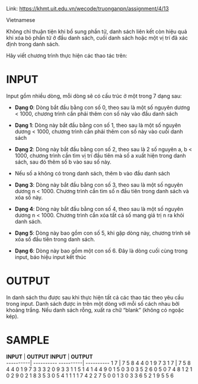 Link: https://khmt.uit.edu.vn/wecode/truonganpn/assignment/4/13

Vietnamese

Không chỉ thuận tiện khi bổ sung phần tử, danh sách liên kết còn hiệu quả khi xóa bỏ phần tử ở đầu danh sách, cuối danh sách hoặc một vị trí đã xác định trong danh sách.

Hãy viết chương trình thực hiện các thao tác trên:

# INPUT

Input gồm nhiều dòng, mỗi dòng sẽ có cấu trúc ở một trong 7 dạng sau:

- **Dạng 0**: Dòng bắt đầu bằng con số 0, theo sau là một số nguyên dương < 1000, chương trình cần phải thêm con số này vào đầu danh sách

- **Dạng 1**: Dòng này bắt đầu bằng con số 1, theo sau là một số nguyên dương < 1000, chương trình cần phải thêm con số này vào cuối danh sách

- **Dạng 2**: Dòng này bắt đầu bằng con số 2, theo sau là 2 số nguyên a, b < 1000, chương trình cần tìm vị trí đầu tiên mà số a xuất hiện trong danh sách, sau đó thêm số b vào sau số này. 
- Nếu số a không có trong danh sách, thêm b vào đầu danh sách

- **Dạng 3**: Dòng này bắt đầu bằng con số 3, theo sau là một số nguyên dương n < 1000. Chương trình cần tìm số n đầu tiên trong danh sách và xóa số này.

- **Dạng 4**: Dòng này bắt đầu bằng con số 4, theo sau là một số nguyên dương n < 1000. Chương trình cần xóa tất cả số mang giá trị n ra khỏi danh sách.

- **Dạng 5**: Dòng này bao gồm con số 5, khi gặp dòng này, chương trình sẽ xóa số đầu tiên trong danh sách.

- **Dạng 6**: Dòng này bao gồm một con số 6. Đây là dòng cuối cùng trong input, báo hiệu input kết thúc

# OUTPUT

In danh sách thu được sau khi thực hiện tất cả các thao tác theo yêu cầu trong input. Danh sách được in trên một dòng với mỗi số cách nhau bởi khoảng trắng. 
Nếu danh sách rỗng, xuất ra chữ “blank” (không có ngoặc kép).

# SAMPLE

**INPUT** | **OUTPUT**         **INPUT** | **OUTPUT**    
----------| ----------         ----------| ----------
1 7 | 7 5 8 4 4 0 1 9 7 3      1 7 | 7 5 8 4 4 0 1 9 7 3
3 3
2 0 9
3 3
1 1
5
1 4
1 4
4 9
0 1
5
0 3
0 3
5
2 6 0
5
0 7
4 8
1 2
1 0
2 9 0
2 1 8
3 5
3 0
5
4 1
1 1
1 7
4 2
2 7 5
0 0
1 3
0 3
3 6
5
2 1 9
5
5
6

